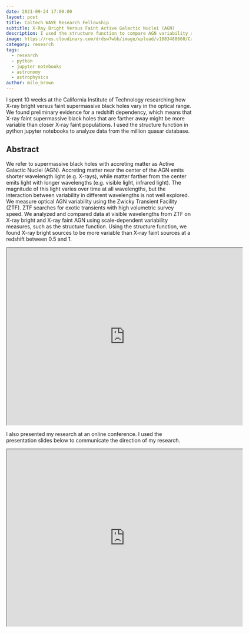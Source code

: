 ```yaml
---
date: 2021-09-24 17:00:00
layout: post
title: Caltech WAVE Research Fellowship
subtitle: X-Ray Bright Versus Faint Active Galactic Nuclei (AGN)
description: I used the structure function to compare AGN variability at Caltech for 10 weeks!
image: https://res.cloudinary.com/drdsw7wbb/image/upload/v1683488660/Caltech_Bear_i6s9jg.jpg
category: research
tags:
  - research
  - python
  - jupyter notebooks
  - astronomy
  - astrophysics
author: milo_brown
---
```

I spent 10 weeks at the California Institute of Technology researching how X-ray bright versus faint supermassive black holes vary in the optical range. We found preliminary evidence for a redshift dependency, which means that X-ray faint supermassive black holes that are farther away might be more variable than closer X-ray faint populations. I used the structure function in python jupyter notebooks to analyze data from the million quasar database. 

## Abstract
We refer to supermassive black holes with accreting matter as Active Galactic Nuclei (AGN). Accreting matter near the center of the AGN emits shorter wavelength light (e.g. X-rays), while matter farther from the center emits light with longer wavelengths (e.g. visible light, infrared light). The magnitude of this light varies over time at all wavelengths, but the interaction between variability in different wavelengths is not well explored. We measure optical AGN variability using the Zwicky Transient Facility (ZTF). ZTF searches for exotic transients with high volumetric survey speed. We analyzed and compared data at visible wavelengths from ZTF on X-ray bright and X-ray faint AGN using scale-dependent variability measures, such as the structure function. Using the structure function, we found X-ray bright sources to be more variable than X-ray faint sources at a redshift between 0.5 and 1.

<iframe src="https://drive.google.com/file/d/19TP1tmsy-14ZpJ2Nb9zNR2NylxMR583K/preview" width="640" height="480" allow="autoplay"></iframe>


I also presented my research at an online conference. I used the presentation slides below to communicate the direction of my research. 

<iframe src="https://drive.google.com/file/d/1ZSvvlphgrgHuYld8UbITIXnnNYJlbMJW/preview" width="640" height="480" allow="autoplay"></iframe>

